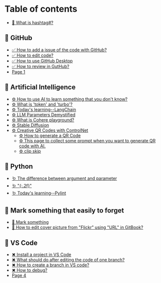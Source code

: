 # Table of contents

* [🍒 What is hashtag#?](README.md)

## 💞 GitHub

* [✅ How to add a issue of the code with GitHub?](how-to-add-a-issue-of-the-code.md)
* [✅ How to edit code?](how-to-edit-code.md)
* [✅ How to use GitHub Desktop](<README (1) (1).md>)
* [✅ How to review in GutHub?](how-to-review-in-guthub.md)
* [Page 1](github/page-1.md)

## 💞 Artificial Intelligence

* [⚙ How to use AI to learn something that you don't know?](how-to-use-ai-to-learn-something-that-you-dont-know.md)
* [⚙ What is 'token' and 'turbo'?](artificial-intelligence/what-is-token-and-turbo.md)
* [⚙ Today's learning--LangChain](todays-learning.md)
* [⚙ LLM Parameters Demystified](llm-parameters-demystified.md)
* [⚙ What is Cohere playground?](what-is-cohere-playground.md)
* [⚙ Stable Diffusion](artificial-intelligence/creative-qr-codes-with-controlnet/stable-diffusion.md)
* [⚙ Creative QR Codes with ControlNet](artificial-intelligence/creative-qr-codes-with-controlnet/README.md)
  * [⚙ How to generate a QR Code](artificial-intelligence/creative-qr-codes-with-controlnet/how-to-generate-a-qr-code.md)
  * [⚙ This page to collect some prompt when you want to generate QR code with AI.](artificial-intelligence/creative-qr-codes-with-controlnet/this-page-to-collect-some-prompt-when-you-want-to-generate-qr-code-with-ai..md)
  * [⚙ clip skip](artificial-intelligence/creative-qr-codes-with-controlnet/clip-skip.md)

## 💞 Python

* [🪱 The difference between argument and parameter](the-difference-between-argument-and-parameter.md)
* [🪱 "{:.2f}"](.2f.md)
* [🪱 Today's learning--Pylint](todays-learning-pylint.md)

## 💞 Mark something that easily to forget

* [🙉 Mark something](mark-something.md)
* [🙉 How to edit cover picture from "Flickr" using "URL" in GitBook?](mark-something-that-easily-to-forget/how-to-edit-cover-picture-from-flickr-using-url-in-gitbook.md)

## 💞 VS Code

* [✖ Install a project  in VS Code](<README (2).md>)
* [✖ What should do after editing the code of one branch?](what-should-do-after-editing-the-code-of-one-branch.md)
* [✖ How to create a branch in VS code?](<README (1).md>)
* [✖ How to debug?](how-to-debug.md)
* [Page 4](vs-code/page-4.md)
